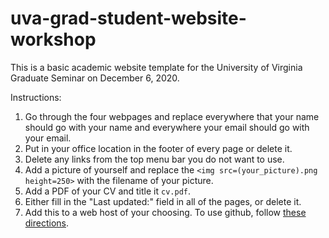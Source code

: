 # uva-grad-student-website-workshop

This is a basic academic website template for the University of Virginia Graduate Seminar on December 6, 2020.

Instructions:

1. Go through the four webpages and replace everywhere that your name should go with your name and everywhere your email should go with your email.
1. Put in your office location in the footer of every page or delete it.
1. Delete any links from the top menu bar you do not want to use.
1. Add a picture of yourself and replace the `<img src=(your_picture).png height=250>` with the filename of your picture.
1. Add a PDF of your CV and title it `cv.pdf`.
1. Either fill in the "Last updated:" field in all of the pages, or delete it.
1. Add this to a web host of your choosing. To use github, follow [these directions](https://gist.github.com/TylerFisher/6127328). 
